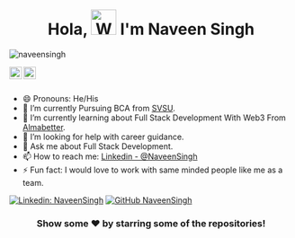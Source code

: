 <h1 align="center"> Hola, <img src="https://raw.githubusercontent.com/nixin72/nixin72/master/wave.gif" 
         alt="Waving hand animated gif"
         height="45"
         width="45" /> I'm Naveen Singh</h1>

<p align="left"> <img src="https://komarev.com/ghpvc/?username=iamnaveensingh&label=Views&color=blue&style=plastic" alt="naveensingh" /> </p>


<a href="https://www.linkedin.com/in/naveen-singh-16ba41221/">
  <img align="left" alt="Naveen's Linkdein" width="22px" src="https://cdn.jsdelivr.net/npm/simple-icons@v3/icons/linkedin.svg" />
</a>
<a href="https://github.com/iamnaveensingh">
  <img align="left" alt="Naveen's 'GitHub" width="22px" src="https://cdn.jsdelivr.net/npm/simple-icons@v3/icons/github.svg" />
</a>
<br/>
<br/>


- 😄 Pronouns: He/His
- 🔭 I’m currently Pursuing BCA from [SVSU](https://www.subharti.org/).
- 🌱 I’m currently learning about Full Stack Development With Web3 From [Almabetter](https://www.almabetter.com/).
- 🤔 I’m looking for help with career guidance.
- 💬 Ask me about Full Stack Development.
- 📫 How to reach me: [Linkedin - @NaveenSingh](https://www.linkedin.com/in/naveen-singh-16ba41221/)
- ⚡ Fun fact: I would love to work with same minded people like me as a team.

[![Linkedin: NaveenSingh](https://img.shields.io/badge/-NaveenSingh-blue?style=flat-square&logo=Linkedin&logoColor=white&link=https://www.linkedin.com/in/naveen-singh-16ba41221/)](https://www.linkedin.com/in/naveen-singh-16ba41221/)
[![GitHub NaveenSingh](https://img.shields.io/github/followers/iamnaveensingh?label=follow&style=social)](https://github.com/iamnaveensingh)



<div align="center">

### Show some ❤️ by starring some of the repositories!

</div>

